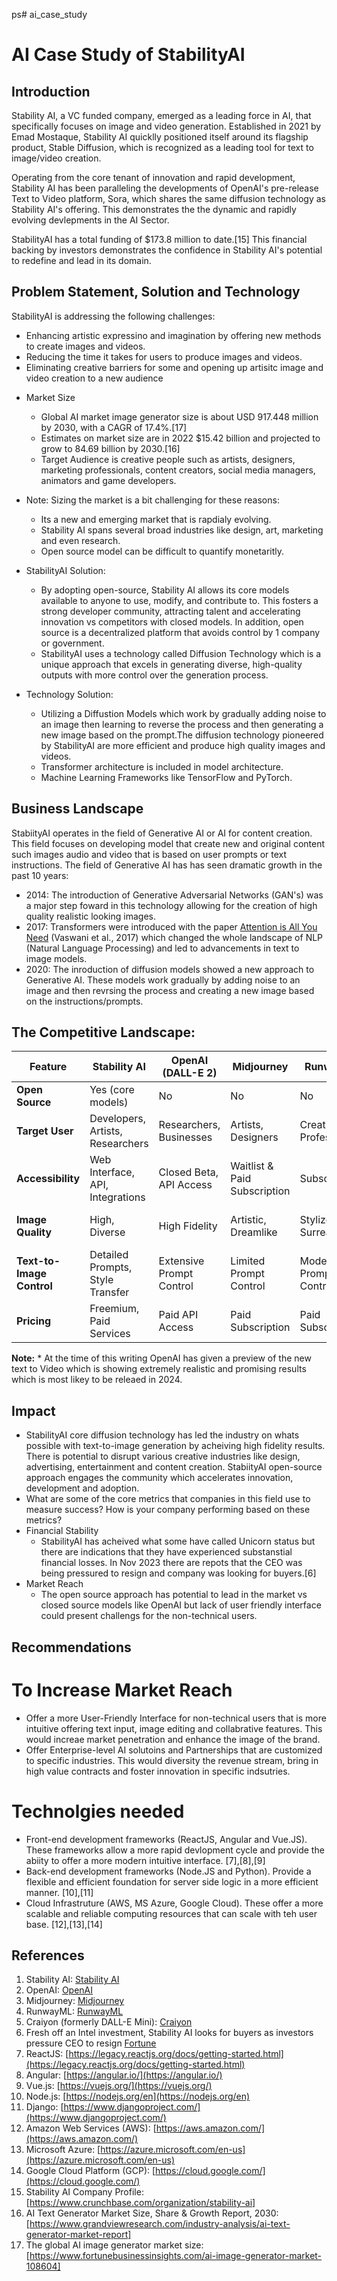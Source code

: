 ps# ai_case_study
# AI Case Study of StabilityAI 

## Introduction
Stability AI, a VC funded company, emerged as a leading force in AI, that specifically focuses on image and video generation. Established in 2021 by Emad Mostaque, Stability AI quicklly positioned itself around its flagship product, Stable Diffusion, which is recognized as a leading tool for text to image/video creation. 

Operating from the core tenant of innovation and rapid development, Stability AI has been paralleling the developments of OpenAI's pre-release Text to Video platform, Sora, which shares the same diffusion technology as Stability AI's offering. This demonstrates the the dynamic and rapidly evolving devlepments in the AI Sector. 

StabilityAI has a total funding of $173.8 million to date.[15] This financial backing by investors demonstrates the confidence in Stability AI's potential to redefine and lead in its domain.

## Problem Statement, Solution and Technology
StabilityAI is addressing the following challenges:
- Enhancing artistic expressino and imagination by offering new methods to create images and videos.
- Reducing the time it takes for users to produce images and videos.
- Eliminating creative barriers for some and opening up artisitc image and video creation to a new audience
* Market Size
    - Global AI market image generator size is about USD 917.448 million by 2030, with a CAGR of 17.4%.[17]
    - Estimates on market size are in 2022 $15.42 billion and projected to grow to 84.69 billion by 2030.[16]
    - Target Audience is creative people such as artists, designers, marketing professionals, content creators, social media managers, animators and game developers. 
* Note: Sizing the market is a bit challenging for these reasons:
    - Its a new and emerging market that is rapdialy evolving. 
    - Stability AI spans several broad industries like design, art, marketing and even research. 
    - Open source model can be difficult to quantify monetaritly. 
* StabilityAI Solution:
    - By adopting open-source, Stability AI allows its core models available to anyone to use, modify, and contribute to. This fosters a strong developer community, attracting talent and accelerating innovation vs competitors with closed models. In addition, open source is a decentralized platform that avoids control by 1 company or government. 
    - StabilityAI uses a technology called Diffusion Technology which is a unique approach that excels in generating diverse, high-quality outputs with more control over the generation process. 

* Technology Solution:
    - Utilizing a Diffustion Models which work by gradually adding noise to an image then learning to reverse the process and then generating a new image based on the prompt.The diffusion technology pioneered by StabilityAI are more efficient and produce high quality images and videos. 
    - Transformer architecture is included in model architecture.
    - Machine Learning Frameworks like TensorFlow and PyTorch.

## Business Landscape
StabiityAI operates in the field of Generative AI or AI for content creation. This field focuses on developing model that create new and original content such images audio and video that is based on user prompts or text instructions. 
The field of Generative AI has has seen dramatic growth in the past 10 years:
* 2014: The introduction of Generative Adversarial Networks (GAN's) was a major step foward in this technology allowing for the creation of high quality realistic looking images. 
* 2017: Transformers were introduced with the paper [Attention is All You Need](https://arxiv.org/pdf/1706.03762.pdf) (Vaswani et al., 2017) which changed the whole landscape of NLP (Natural Language Processing) and led to advancements in text to image models. 
* 2020: The inroduction of diffusion models showed a new approach to Generative AI. These models work gradually by adding noise to an image and then revrsing the process and creating a new image based on the instructions/prompts. 

## The Competitive Landscape:
**Feature** | **Stability AI** | **OpenAI (DALL-E 2)** | **Midjourney** | **RunwayML** | **Craiyon** |
------- | -------- | -------- | -------- | -------- | -------- |
**Open Source** | Yes (core models) | No | No | No | No |
**Target User** | Developers, Artists, Researchers | Researchers, Businesses | Artists, Designers | Creative Professionals | General Users |
**Accessibility** | Web Interface, API, Integrations | Closed Beta, API Access | Waitlist & Paid Subscription | Subscription | Free Web Interface |
**Image Quality** | High, Diverse | High Fidelity| Artistic, Dreamlike | Stylized, Surreal | Varies, Meme-like |
**Text-to-Image Control** | Detailed Prompts, Style Transfer | Extensive Prompt Control | Limited Prompt Control | Moderate Prompt Control | Simple Prompts |
**Pricing** | Freemium, Paid Services | Paid API Access | Paid Subscription | Paid Subscription | Free & Pro Versions | [1],[2],[3],[4],[5]
**Note:** * At the time of this writing OpenAI has given a preview of the new text to Video which is showing extremely realistic and promising results which is most likey to be releaed in 2024.

## Impact
* StabilityAI core diffusion technology has led the industry on whats possible with text-to-image generation by acheiving high fidelity results. There is potential to disrupt various creative industries like design, advertising, entertainment and content creation. StabiityAI open-source approach engages the community which accelerates innovation, development and adoption. 
* What are some of the core metrics that companies in this field use to measure success? How is your company performing based on these metrics?
* Financial Stability
    - StabilityAI has acheived what some have called Unicorn status but there are indications that they have experienced substanstial financial losses. In Nov 2023 there are repots that the CEO was being pressured to resign and company was looking for buyers.[6]
* Market Reach 
    - The open source approach has potential to lead in the market vs closed source models like OpenAI but lack of user friendly interface could present challengs for the non-technical users. 

## Recommendations
# To Increase Market Reach
 -  Offer a more User-Friendly Interface for non-technical users that is more intuitive offering text input, image editing and collabrative features. This would increae market penetration and enhance the image of the brand. 
 - Offer Enterprise-level AI solutoins and Partnerships that are customized to specific industries. This would diversity the revenue stream, bring in high value contracts and foster innovation in specific indsutries. 
# Technolgies needed
  - Front-end development frameworks (ReactJS, Angular and Vue.JS). These frameworks allow a more rapid devlopment cycle and provide the abiity to offer a more modern intuitive interface. [7],[8],[9]
  - Back-end development frameworks (Node.JS and Python). Provide a flexible and efficient foundation for server side logic in a more efficient manner. [10],[11]
  - Cloud Infrastruture (AWS, MS Azure, Google Cloud). These offer a more scalable and reliable computing resources that can scale with teh user base. [12],[13],[14]
## References
1. Stability AI: [Stability AI](https://stability.ai/)
2. OpenAI: [OpenAI](https://openai.com/)
3. Midjourney: [Midjourney](https://midjourney.com/)
4. RunwayML: [RunwayML](https://runwayml.com/)
5. Craiyon (formerly DALL-E Mini): [Craiyon](https://craiyon.com/)
6. Fresh off an Intel investment, Stability AI looks for buyers as investors pressure CEO to resign [Fortune](https://fortune.com/2023/11/29/stability-ai-sale-intel-ceo-resign/)
7.  ReactJS: [https://legacy.reactjs.org/docs/getting-started.html](https://legacy.reactjs.org/docs/getting-started.html)
8.  Angular: [https://angular.io/](https://angular.io/)
9.  Vue.js: [https://vuejs.org/](https://vuejs.org/)
10. Node.js: [https://nodejs.org/en](https://nodejs.org/en)
11. Django: [https://www.djangoproject.com/](https://www.djangoproject.com/)
12. Amazon Web Services (AWS): [https://aws.amazon.com/](https://aws.amazon.com/)
13. Microsoft Azure: [https://azure.microsoft.com/en-us](https://azure.microsoft.com/en-us)
14. Google Cloud Platform (GCP): [https://cloud.google.com/](https://cloud.google.com/)
15. Stability AI Company Profile: [https://www.crunchbase.com/organization/stability-ai]
16. AI Text Generator Market Size, Share & Growth Report, 2030:[https://www.grandviewresearch.com/industry-analysis/ai-text-generator-market-report]
17. The global AI image generator market size: [https://www.fortunebusinessinsights.com/ai-image-generator-market-108604]